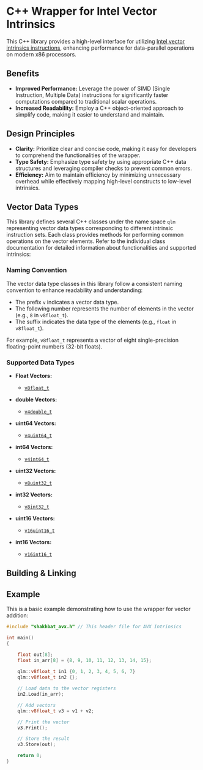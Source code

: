 # C++ Wrapper for Intel Vector Intrinsics

This C++ library provides a high-level interface for utilizing [Intel vector intrinsics instructions](https://www.intel.com/content/www/us/en/docs/intrinsics-guide/index.html), enhancing performance for data-parallel operations on modern x86 processors.

## Benefits

- **Improved Performance:** Leverage the power of SIMD (Single Instruction, Multiple Data) instructions for significantly faster computations compared to traditional scalar operations.
- **Increased Readability:** Employ a C++ object-oriented approach to simplify code, making it easier to understand and maintain.

## Design Principles

- **Clarity:** Prioritize clear and concise code, making it easy for developers to comprehend the functionalities of the wrapper.
- **Type Safety:** Emphasize type safety by using appropriate C++ data structures and leveraging compiler checks to prevent common errors.
- **Efficiency:** Aim to maintain efficiency by minimizing unnecessary overhead while effectively mapping high-level constructs to low-level intrinsics.

## Vector Data Types

This library defines several C++ classes under the name space `qlm` representing vector data types corresponding 
to different intrinsic instruction sets. Each class provides methods for performing common
operations on the vector elements. Refer to the individual class documentation for detailed information about functionalities and supported intrinsics:

### Naming Convention

The vector data type classes in this library follow a consistent naming convention to enhance readability and understanding:

* The prefix `v` indicates a vector data type.
* The following number represents the number of elements in the vector (e.g., `8` in `v8float_t`).
* The suffix indicates the data type of the elements (e.g., `float` in `v8float_t`).

For example, `v8float_t` represents a vector of eight single-precision floating-point numbers (32-bit floats).


### Supported Data Types

* **Float Vectors:**
    * [`v8float_t`](doc/v8float_t.md)

* **double Vectors:**
    * [`v4double_t`](doc/v4double_t.md)

* **uint64 Vectors:**
    * [`v4uint64_t`](doc/v4uint64_t.md)

* **int64 Vectors:**
    * [`v4int64_t`](doc/v4int64_t.md)

* **uint32 Vectors:**
    * [`v8uint32_t`](doc/v8uint32_t.md)

* **int32 Vectors:**
    * [`v8int32_t`](doc/v8int32_t.md)

* **uint16 Vectors:**
    * [`v16uint16_t`](doc/v168uint16_t.md)

* **int16 Vectors:**
    * [`v16int16_t`](doc/v16int16_t.md)



## Building & Linking


## Example

This is a basic example demonstrating how to use the wrapper for vector addition:

```c++
#include "shakhbat_avx.h" // This header file for AVX Intrinsics

int main() 
{

    float out[8];
    float in_arr[8] = {8, 9, 10, 11, 12, 13, 14, 15};
     
    qlm::v8float_t in1 {0, 1, 2, 3, 4, 5, 6, 7}
    qlm::v8float_t in2 {};

    // Load data to the vector registers
    in2.Load(in_arr);

    // Add vectors
    qlm::v8float_t v3 = v1 + v2;

    // Print the vector
    v3.Print();

    // Store the result
    v3.Store(out);

    return 0;
}
